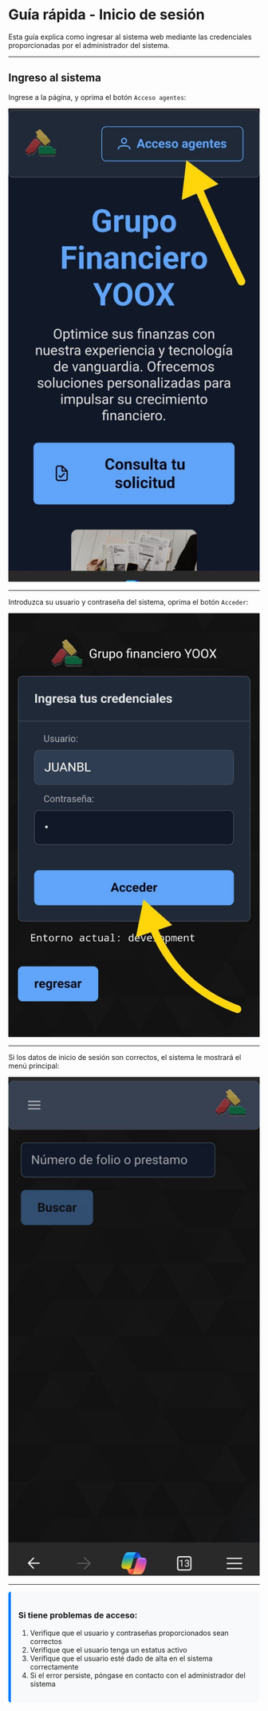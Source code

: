 # Guía rápida - Inicio de sesión
Esta guía explica como ingresar al sistema web mediante las credenciales proporcionadas por el administrador del sistema.

---

## Ingreso al sistema
Ingrese a la página, y oprima el botón `Acceso agentes`:

![Información personal](img/gr_loan_request/gr_loan_req_01.jpg)

---

Introduzca su usuario y contraseña del sistema, oprima el botón `Acceder`:

![Información personal](img/gr_loan_request/gr_loan_req_02.jpg)

---

Si los datos de inicio de sesión son correctos, el sistema le mostrará el menú principal:

![Información personal](img/gr_loan_request/main_menu.jpg)

---

<div style="background-color: #f8f9fa; padding: 15px; border-radius: 5px; border-left: 5px solid #007bff;">
<h3>Si tiene problemas de acceso:</h3>
<ol>
<li>Verifique que el usuario y contraseñas proporcionados sean correctos</li>
<li>Verifique que el usuario tenga un estatus activo</li>
<li>Verifique que el usuario esté dado de alta en el sistema correctamente</li>
<li>Si el error persiste, póngase en contacto con el administrador del sistema</li>
</ol>
</div>